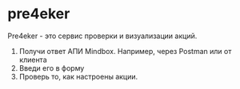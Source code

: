 # pre4eker
Pre4eker - это сервис проверки и визуализации акций.

1. Получи ответ АПИ Mindbox. Например, через Postman или от клиента
2. Введи его в форму
3. Проверь то, как настроены акции.
